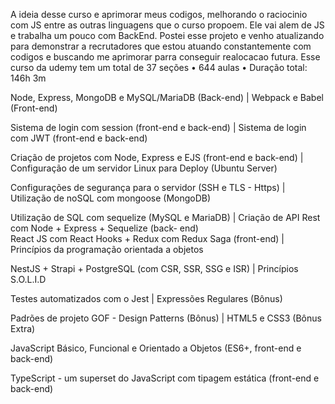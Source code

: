 A ideia desse curso e aprimorar meus codigos, melhorando o raciocinio com JS entre as outras linguagens que o curso propoem.
Ele vai alem de JS e trabalha um pouco com BackEnd.
Postei esse projeto e venho atualizando para demonstrar a recrutadores que estou atuando constantemente com codigos e buscando me aprimorar parra conseguir realocacao futura.
Esse curso da udemy tem um total de 37 seções • 644 aulas • Duração total: 146h 3m


 

Node, Express, MongoDB e MySQL/MariaDB (Back-end)                   |   Webpack e Babel (Front-end)

Sistema de login com session (front-end e back-end)                 |   Sistema de login com JWT (front-end e back-end)

Criação de projetos com Node, Express e EJS (front-end e back-end)  |   Configuração de um servidor Linux para Deploy (Ubuntu Server) 

Configurações de segurança para o servidor (SSH e TLS - Https)      |   Utilização de noSQL com mongoose (MongoDB)           

Utilização de SQL com sequelize (MySQL e MariaDB)                   |   Criação de API Rest com Node + Express + Sequelize (back-
end)   
React JS com React Hooks + Redux com Redux Saga (front-end)         |   Princípios da programação orientada a objetos 

NestJS + Strapi + PostgreSQL (com CSR, SSR, SSG e ISR)              |   Princípios S.O.L.I.D     

Testes automatizados com o Jest                                     |   Expressões Regulares (Bônus)

Padrões de projeto GOF - Design Patterns (Bônus)                    |   HTML5 e CSS3 (Bônus Extra) 

JavaScript Básico, Funcional e Orientado a Objetos (ES6+, front-end e back-end)   

TypeScript - um superset do JavaScript com tipagem estática (front-end e back-end)
